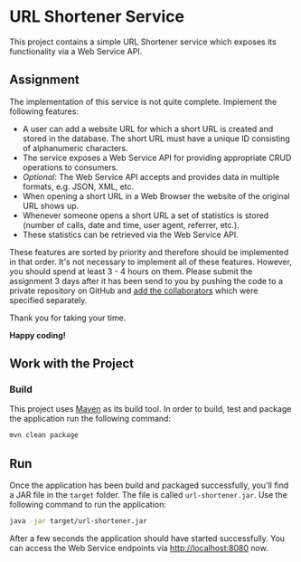# URL Shortener Service
This project contains a simple URL Shortener service which exposes its functionality via a Web Service API.

## Assignment
The implementation of this service is not quite complete. Implement the following features:

- A user can add a website URL for which a short URL is created and stored in the database. The short URL must have a unique ID
  consisting of alphanumeric characters.
- The service exposes a Web Service API for providing appropriate CRUD operations to consumers.
- *Optional*: The Web Service API accepts and provides data in multiple formats, e.g. JSON, XML, etc.
- When opening a short URL in a Web Browser the website of the original URL shows up.
- Whenever someone opens a short URL a set of statistics is stored (number of calls, date and time, user agent, referrer, etc.).
- These statistics can be retrieved via the Web Service API.

These features are sorted by priority and therefore should be implemented in that order. It's not necessary to implement
all of these features. However, you should spend at least 3 - 4 hours on them. Please submit the assignment 3 days after
it has been send to you by pushing the code to a private repository on GitHub and [add the collaborators](https://docs.github.com/en/github/setting-up-and-managing-your-github-user-account/inviting-collaborators-to-a-personal-repository)
which were specified separately.

Thank you for taking your time.

**Happy coding!**

## Work with the Project

### Build
This project uses [Maven](https://maven.apache.org) as its build tool. In order to build, test and package the application
run the following command:

```bash
mvn clean package
```

## Run
Once the application has been build and packaged successfully, you'll find a JAR file in the `target` folder. The file
is called `url-shortener.jar`. Use the following command to run the application:

```bash
java -jar target/url-shortener.jar
```

After a few seconds the application should have started successfully. You can access the Web Service endpoints via
[http://localhost:8080](http://localhost:8080) now.